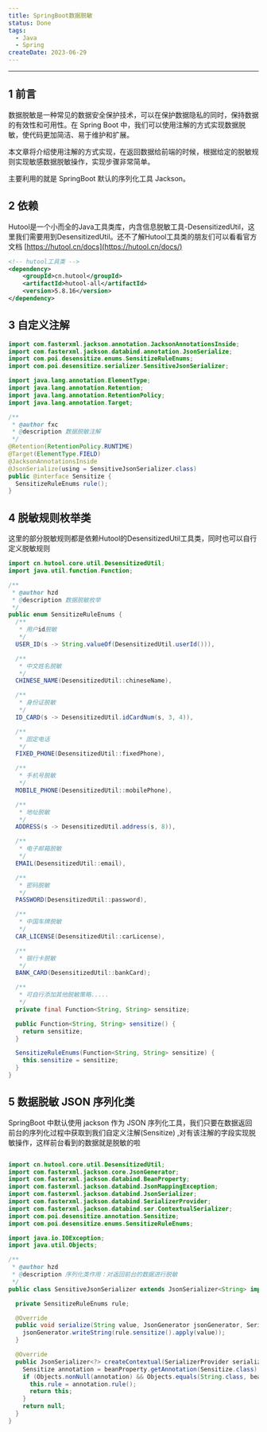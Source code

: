 ```yaml
---
title: SpringBoot数据脱敏
status: Done
tags:
  - Java
  - Spring
createDate: 2023-06-29
---
```


---

## 1 前言

数据脱敏是一种常见的数据安全保护技术，可以在保护数据隐私的同时，保持数据的有效性和可用性。在 Spring Boot 中，我们可以使用注解的方式实现数据脱敏，使代码更加简洁、易于维护和扩展。

本文章将介绍使用注解的方式实现，在返回数据给前端的时候，根据给定的脱敏规则实现敏感数据脱敏操作，实现步骤非常简单。

主要利用的就是 SpringBoot 默认的序列化工具 Jackson。

## 2 依赖

Hutool是一个小而全的Java工具类库，内含信息脱敏工具-DesensitizedUtil，这里我们需要用到DesensitizedUtil。还不了解Hutool工具类的朋友们可以看看官方文档 [https://hutool.cn/docs](https://hutool.cn/docs/)

```xml
<!-- hutool工具类 -->
<dependency>
    <groupId>cn.hutool</groupId>
    <artifactId>hutool-all</artifactId>
    <version>5.8.16</version>
</dependency>
```

## 3 自定义注解

```java
import com.fasterxml.jackson.annotation.JacksonAnnotationsInside;
import com.fasterxml.jackson.databind.annotation.JsonSerialize;
import com.poi.desensitize.enums.SensitizeRuleEnums;
import com.poi.desensitize.serializer.SensitiveJsonSerializer;

import java.lang.annotation.ElementType;
import java.lang.annotation.Retention;
import java.lang.annotation.RetentionPolicy;
import java.lang.annotation.Target;

/**
 * @author fxc
 * @description 数据脱敏注解
 */
@Retention(RetentionPolicy.RUNTIME)
@Target(ElementType.FIELD)
@JacksonAnnotationsInside
@JsonSerialize(using = SensitiveJsonSerializer.class)
public @interface Sensitize {
  SensitizeRuleEnums rule();
}

```

## 4 脱敏规则枚举类

这里的部分脱敏规则都是依赖Hutool的DesensitizedUtil工具类，同时也可以自行定义脱敏规则

```java
import cn.hutool.core.util.DesensitizedUtil;
import java.util.function.Function;

/**
 * @author hzd
 * @description 数据脱敏枚举
 */
public enum SensitizeRuleEnums {
  /**
   * 用户id脱敏
   */
  USER_ID(s -> String.valueOf(DesensitizedUtil.userId())),

  /**
   * 中文姓名脱敏
   */
  CHINESE_NAME(DesensitizedUtil::chineseName),

  /**
   * 身份证脱敏
   */
  ID_CARD(s -> DesensitizedUtil.idCardNum(s, 3, 4)),

  /**
   * 固定电话
   */
  FIXED_PHONE(DesensitizedUtil::fixedPhone),

  /**
   * 手机号脱敏
   */
  MOBILE_PHONE(DesensitizedUtil::mobilePhone),

  /**
   * 地址脱敏
   */
  ADDRESS(s -> DesensitizedUtil.address(s, 8)),

  /**
   * 电子邮箱脱敏
   */
  EMAIL(DesensitizedUtil::email),

  /**
   * 密码脱敏
   */
  PASSWORD(DesensitizedUtil::password),

  /**
   * 中国车牌脱敏
   */
  CAR_LICENSE(DesensitizedUtil::carLicense),

  /**
   * 银行卡脱敏
   */
  BANK_CARD(DesensitizedUtil::bankCard);

  /**
   * 可自行添加其他脱敏策略.....
   */
  private final Function<String, String> sensitize;

  public Function<String, String> sensitize() {
	return sensitize;
  }

  SensitizeRuleEnums(Function<String, String> sensitize) {
    this.sensitize = sensitize;
  }
}

```

## 5 数据脱敏 JSON 序列化类

SpringBoot 中默认使用 jackson 作为 JSON 序列化工具，我们只要在数据返回前台的序列化过程中获取到我们自定义注解(Sensitize) ,对有该注解的字段实现脱敏操作，这样前台看到的数据就是脱敏的啦

```java

import cn.hutool.core.util.DesensitizedUtil;
import com.fasterxml.jackson.core.JsonGenerator;
import com.fasterxml.jackson.databind.BeanProperty;
import com.fasterxml.jackson.databind.JsonMappingException;
import com.fasterxml.jackson.databind.JsonSerializer;
import com.fasterxml.jackson.databind.SerializerProvider;
import com.fasterxml.jackson.databind.ser.ContextualSerializer;
import com.poi.desensitize.annotation.Sensitize;
import com.poi.desensitize.enums.SensitizeRuleEnums;

import java.io.IOException;
import java.util.Objects;

/**
 * @author hzd
 * @description 序列化类作用：对返回前台的数据进行脱敏
 */
public class SensitiveJsonSerializer extends JsonSerializer<String> implements ContextualSerializer {

  private SensitizeRuleEnums rule;

  @Override
  public void serialize(String value, JsonGenerator jsonGenerator, SerializerProvider serializerProvider) throws IOException {
    jsonGenerator.writeString(rule.sensitize().apply(value));
  }

  @Override
  public JsonSerializer<?> createContextual(SerializerProvider serializerProvider, BeanProperty beanProperty) throws JsonMappingException {
    Sensitize annotation = beanProperty.getAnnotation(Sensitize.class);
    if (Objects.nonNull(annotation) && Objects.equals(String.class, beanProperty.getType().getRawClass())) {
      this.rule = annotation.rule();
      return this;
    }
    return null;
  }
} 

```